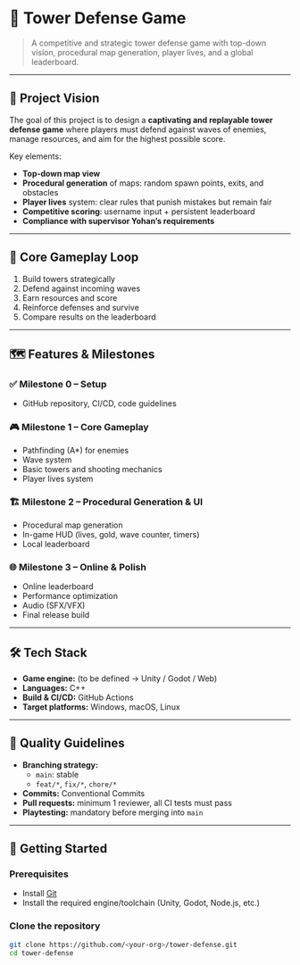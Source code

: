 # 🏰 Tower Defense Game

> A competitive and strategic tower defense game with top-down vision, procedural map generation, player lives, and a global leaderboard.

---

## 🎯 Project Vision
The goal of this project is to design a **captivating and replayable tower defense game** where players must defend against waves of enemies, manage resources, and aim for the highest possible score.

Key elements:
- **Top-down map view**
- **Procedural generation** of maps: random spawn points, exits, and obstacles
- **Player lives** system: clear rules that punish mistakes but remain fair
- **Competitive scoring**: username input + persistent leaderboard
- **Compliance with supervisor Yohan’s requirements**

---

## 🧩 Core Gameplay Loop
1. Build towers strategically  
2. Defend against incoming waves  
3. Earn resources and score  
4. Reinforce defenses and survive  
5. Compare results on the leaderboard  

---

## 🗺️ Features & Milestones

### ✅ Milestone 0 – Setup
- GitHub repository, CI/CD, code guidelines

### 🎮 Milestone 1 – Core Gameplay
- Pathfinding (A*) for enemies
- Wave system
- Basic towers and shooting mechanics
- Player lives system

### 🏗️ Milestone 2 – Procedural Generation & UI
- Procedural map generation
- In-game HUD (lives, gold, wave counter, timers)
- Local leaderboard

### 🌐 Milestone 3 – Online & Polish
- Online leaderboard
- Performance optimization
- Audio (SFX/VFX)
- Final release build

---

## 🛠️ Tech Stack
- **Game engine:** (to be defined → Unity / Godot / Web)
- **Languages:** C++
- **Build & CI/CD:** GitHub Actions
- **Target platforms:** Windows, macOS, Linux

---

## 🧪 Quality Guidelines
- **Branching strategy:**  
  - `main`: stable  
  - `feat/*`, `fix/*`, `chore/*`  
- **Commits:** Conventional Commits  
- **Pull requests:** minimum 1 reviewer, all CI tests must pass  
- **Playtesting:** mandatory before merging into `main`  

---

## 🚀 Getting Started

### Prerequisites
- Install [Git](https://git-scm.com/)  
- Install the required engine/toolchain (Unity, Godot, Node.js, etc.)  

### Clone the repository
```bash
git clone https://github.com/<your-org>/tower-defense.git
cd tower-defense
